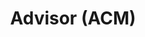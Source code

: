 ---
firstname: "Bonnie"
lastname: "Lee"
title: "Advisor (ACM)"
group: "board"
img: blee.jpg
graduating_year: 2021
pronouns: "she/her"

positions:
  - year: 2019-2020
    title: Outreach Director
  - year: 2018-2019
    title: Expansion Director
---